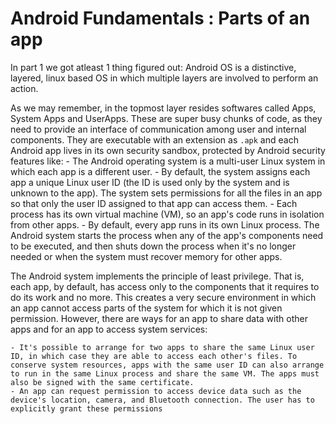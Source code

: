 # Android Fundamentals : Parts of an app

In part 1 we got atleast 1 thing figured out: Android OS is a distinctive, layered, linux based OS in which multiple layers are involved to perform an action.

As we may remember, in the topmost layer resides softwares called Apps, System Apps and UserApps. These are super busy chunks of code, as they need to provide an interface of communication among  user and internal components. They are executable with an extension as `.apk` and each Android app lives in its own security sandbox, protected by  Android security features like:
	- The Android operating system is a multi-user Linux system in which each app is a different user.
	- By default, the system assigns each app a unique Linux user ID (the ID is used only by the system and is unknown to the app). The system sets permissions for all the files in an app so that only the user ID assigned to that app can access them.
	- Each process has its own virtual machine (VM), so an app's code runs in isolation from other apps.
	- By default, every app runs in its own Linux process. The Android system starts the process when any of the app's components need to be executed, and then shuts down the process when it's no longer needed or when the system must recover memory for other apps.

The Android system implements the principle of least privilege. That is, each app, by default, has access only to the components that it requires to do its work and no more. This creates a very secure environment in which an app cannot access parts of the system for which it is not given permission. However, there are ways for an app to share data with other apps and for an app to access system services:

	- It's possible to arrange for two apps to share the same Linux user ID, in which case they are able to access each other's files. To conserve system resources, apps with the same user ID can also arrange to run in the same Linux process and share the same VM. The apps must also be signed with the same certificate.
	- An app can request permission to access device data such as the device's location, camera, and Bluetooth connection. The user has to explicitly grant these permissions
